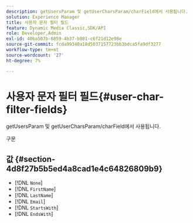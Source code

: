 ```yaml
---
description: getUsersParam 및 getUserCharsParam/charField에서 사용됩니다.
solution: Experience Manager
title: 사용자 문자 필터 필드
feature: Dynamic Media Classic,SDK/API
role: Developer,Admin
exl-id: 40ba507b-6859-4b37-b801-c6f21d12e98e
source-git-commit: fcda99340a18d5037157723bb3bdca5fa9df3277
workflow-type: tm+mt
source-wordcount: '27'
ht-degree: 7%

---
```


# 사용자 문자 필터 필드{#user-char-filter-fields}

getUsersParam 및 getUserCharsParam/charField에서 사용됩니다.

구문

## 값 {#section-4d8f27b5b5ed4a8cad1e4c64826809b9}

* [!DNL `None`]
* [!DNL `FirstName`]
* [!DNL `LastName`]
* [!DNL `Email`]
* [!DNL `StartsWith`]
* [!DNL `EndsWith`]
